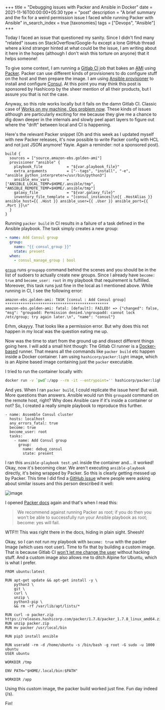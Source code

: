 +++
title = "Debugging issues with Packer and Ansible in Docker"
date = 2021-11-16T00:00:00+05:30
type = "post"
description = "A brief summary and the fix for a weird permission issue I faced while running Packer with Ansible"
in_search_index = true
[taxonomies]
tags = ["Devops", "Ansible"]
+++

Today I faced an issue that questioned my sanity. Since I didn't find many "related" issues on StackOverflow/Google-fu except a lone GitHub thread where a kind stranger hinted at what could be the issue, I am writing about it here in the hopes (although I don't wish this torture on anyone) that it helps someone!

To give some context, I am running a [Gitlab CI](https://docs.gitlab.com/ee/ci/) job that bakes an [AMI](https://docs.aws.amazon.com/AWSEC2/latest/UserGuide/AMIs.html) using [Packer](https://www.packer.io/). Packer can use different kinds of provisioners to do configure stuff on the host and then prepare the image. I am using [Ansible provisioner](https://www.packer.io/docs/provisioners/ansible/ansible) to install and configure [Consul](https://www.consul.io/). At this point you may think this post is sponsored by Hashicorp by the sheer mention of all their products, but I assure you that is not the case.

Anyway, so this role works locally but it fails on the damn Gitlab CI. Classic case of [Works on my machine, Ops problem now](https://memegenerator.net/instance/64569365/disaster-girl-worked-fine-on-local-dev-ops-problem-now). These kinds of issues although are particularly exciting for me because they give me a chance to dig down deeper in the internals and slowly peel apart layers to figure out where the "drift" between local and CI is happening.

Here's the relevant Packer snippet (Oh and this week as I updated myself with new Packer releases, it's now possible to write Packer config with HCL and not just JSON anymore! Yayie. Again a reminder: not a sponsored post).

```hcl
build {
  sources = ["source.amazon-ebs.golden-ami"]
  provisioner "ansible" {
    playbook_file           = "${var.playbook_file}"
    extra_arguments         = ["--tags", "install", "-e", "ansible_python_interpreter=/usr/bin/python3"]
    ansible_env_vars        = ["ANSIBLE_LOCAL_TEMP=$HOME/.ansible/tmp", "ANSIBLE_REMOTE_TEMP=$HOME/.ansible/tmp"]
    galaxy_file             = "${var.galaxy_file}"
    inventory_file_template = "[consul_instances]\n{{ .HostAlias }} ansible_host={{ .Host }} ansible_user={{ .User }} ansible_port={{ .Port }}\n"
  }
}
```

Running `packer build` in CI results in a failure of a task defined in the Ansible playbook. The task simply creates a new group:

```yml
- name: Add Consul group
  group:
    name: "{{ consul_group }}"
    state: present
  when:
    - consul_manage_group | bool
```

[`group`](https://docs.ansible.com/ansible/latest/collections/ansible/builtin/group_module.html) runs `groupapp` command behind the scenes and you should be in the list of sudoers to actually create new groups. Since I already have `become: true` and `become_user: root` in my playbook that requirement is fulfilled. Moreover, this task runs just fine in the local as I mentioned above. While running in CI, I see the following error:

```
amazon-ebs.golden-ami: TASK [consul : Add Consul group] ***********************************************
amazon-ebs.golden-ami: fatal: [default]: FAILED! => {"changed": false, "msg": "groupadd: Permission denied.\ngroupadd: cannot lock /etc/group; try again later.\n", "name": "consul"}
```

Erhm, okayyy. That looks like a permission error. But why does this not happen in my local was the question eating me up.

Now was the time to start from the ground up and dissect different things going here. I will add a small hint though: The Gitlab CI runner is a [Docker-based](https://docs.gitlab.com/runner/executors/docker.html) runner. That means all the commands like `packer build` etc happen inside a Docker container. I am using `hashicorp/packer:light` image, which is an Alpine based image containing just the `packer` executable.

I tried to run the container locally with:

```sh
docker run -v `pwd`:/app --rm -it --entrypoint='' hashicorp/packer:light sh
```

And yes. When I ran `packer build`, I could replicate the issue here! But wait. More questions than answers. Ansible would run this `groupadd` command on the remote host, right? Why does Ansible care if it's inside a container or not? So, I created a really simple playbook to reproduce this further.

```
- name: Assemble Consul cluster
  hosts: localhost
  any_errors_fatal: true
  become: true
  become_user: root
  tasks:
    - name: Add Consul group
      group:
        name: debug_consul
        state: present
```

I ran this `ansible-playbook test.yml` inside the container and... it worked! Okay, now it's becoming clear. We aren't executing `ansible-playbook` directly, it's being wrapped by Packer. So this is clearly getting messed up by Packer. This time I did find a [GitHub issue](https://github.com/hashicorp/packer/issues/5421) where people were asking about similar issues and this person described it well:

![image](/images/packer_root_issue.png)

I opened [Packer docs](https://www.packer.io/docs/provisioners/ansible/ansible#become-yes) again and that's when I read this:

> We recommend against running Packer as root; if you do then you won't be able to successfully run your Ansible playbook as root; become: yes will fail.

WTF!!! This was right there in the docs, hiding in plain sight. Sheesh!

Okay, so I can not run my playbook with `become: true` with the packer Image (which uses root user). Time to fix that by building a custom image. That is because Gitlab CI [won't let me change the user](https://gitlab.com/gitlab-org/gitlab-runner/-/issues/2750) without hacking stuff. And a custom image also allows me to ditch Alpine for Ubuntu, which is what I prefer.

```
FROM ubuntu:latest

RUN apt-get update && apt-get install -y \
    python3 \
    git \
    curl \
    unzip \
    python3-pip \
    && rm -rf /var/lib/apt/lists/*

RUN curl -o packer.zip https://releases.hashicorp.com/packer/1.7.8/packer_1.7.8_linux_amd64.zip
RUN unzip packer.zip
RUN mv packer /usr/local/bin

RUN pip3 install ansible

RUN useradd -rm -d /home/ubuntu -s /bin/bash -g root -G sudo -u 1000 ubuntu
USER ubuntu

WORKDIR /tmp

ENV PATH="$HOME/.local/bin:$PATH"

WORKDIR /app
```

Using this custom image, the packer build worked just fine. Fun day indeed (/s).

Fin!

